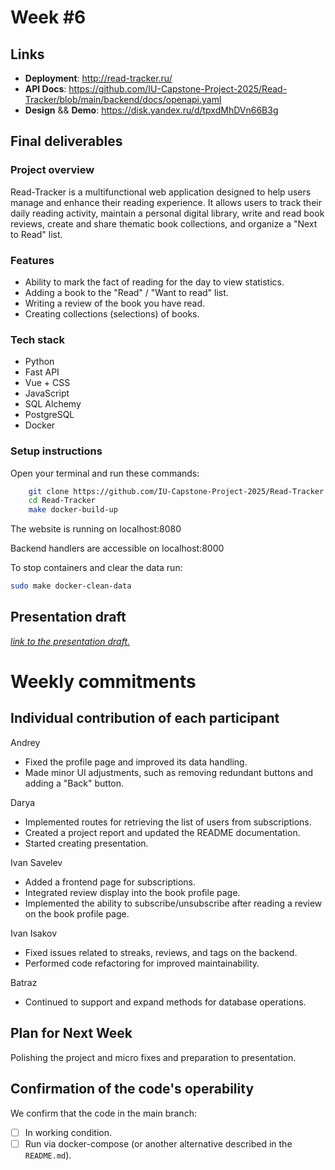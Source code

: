 # **Week #6**

## Links

- **Deployment**: http://read-tracker.ru/
- **API Docs**: https://github.com/IU-Capstone-Project-2025/Read-Tracker/blob/main/backend/docs/openapi.yaml
- **Design** && **Demo**: https://disk.yandex.ru/d/tpxdMhDVn66B3g

## Final deliverables

### Project overview

Read-Tracker is a multifunctional web application designed to help users manage and enhance their reading experience. It
allows users to track their daily reading activity, maintain a personal digital library, write and read book reviews,
create and share thematic book collections, and organize a "Next to Read" list.

### Features

* Ability to mark the fact of reading for the day to view statistics.
* Adding a book to the "Read" / "Want to read" list.
* Writing a review of the book you have read.
* Creating collections (selections) of books.

### Tech stack

- Python
- Fast API
- Vue + CSS
- JavaScript
- SQL Alchemy
- PostgreSQL
- Docker

### Setup instructions

Open your terminal and run these commands:

```bash
    git clone https://github.com/IU-Capstone-Project-2025/Read-Tracker.git
    cd Read-Tracker
    make docker-build-up
```

The website is running on localhost:8080

Backend handlers are accessible on localhost:8000

To stop containers and clear the data run:

```bash
sudo make docker-clean-data
```

## Presentation draft

[*link to the presentation draft.*](https://www.figma.com/slides/qq9lfEJv8rsQzXwdkiQBVS/Untitled?node-id=1-36&t=hOS42iUa5FxbvFMx-1)

# Weekly commitments

## Individual contribution of each participant

Andrey

- Fixed the profile page and improved its data handling.
- Made minor UI adjustments, such as removing redundant buttons and adding a "Back" button.

Darya

- Implemented routes for retrieving the list of users from subscriptions.
- Created a project report and updated the README documentation.
- Started creating presentation.

Ivan Savelev

- Added a frontend page for subscriptions.
- Integrated review display into the book profile page.
- Implemented the ability to subscribe/unsubscribe after reading a review on the book profile page.

Ivan Isakov

- Fixed issues related to streaks, reviews, and tags on the backend.
- Performed code refactoring for improved maintainability.

Batraz

- Continued to support and expand methods for database operations.

## Plan for Next Week

Polishing the project and micro fixes and preparation to presentation.

## Confirmation of the code's operability

We confirm that the code in the main branch:

- [ ] In working condition.
- [ ] Run via docker-compose (or another alternative described in the `README.md`).
